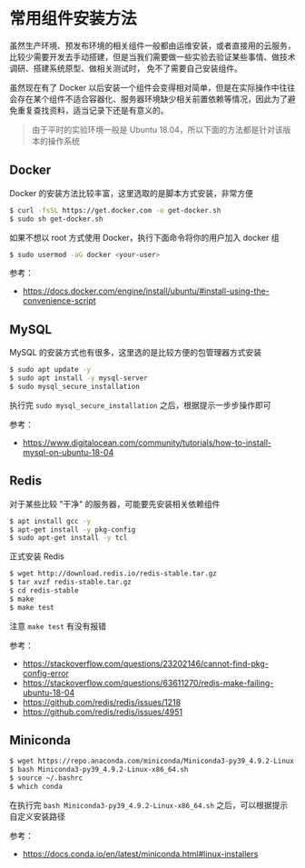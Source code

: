 # 常用组件安装方法

虽然生产环境、预发布环境的相关组件一般都由运维安装，或者直接用的云服务，比较少需要开发去手动搭建，但是当我们需要做一些实验去验证某些事情、做技术调研、搭建系统原型、做相关测试时，
免不了需要自己安装组件。

虽然现在有了 Docker 以后安装一个组件会变得相对简单，但是在实际操作中往往会存在某个组件不适合容器化、服务器环境缺少相关前置依赖等情况，因此为了避免重复查找资料，适当记录下还是有意义的。

> 由于平时的实验环境一般是 Ubuntu 18.04，所以下面的方法都是针对该版本的操作系统

## Docker

Docker 的安装方法比较丰富，这里选取的是脚本方式安装，非常方便

```bash
$ curl -fsSL https://get.docker.com -o get-docker.sh
$ sudo sh get-docker.sh
```

如果不想以 root 方式使用 Docker，执行下面命令将你的用户加入 docker 组

```bash
$ sudo usermod -aG docker <your-user>
```

参考：

- https://docs.docker.com/engine/install/ubuntu/#install-using-the-convenience-script

## MySQL

MySQL 的安装方式也有很多，这里选的是比较方便的包管理器方式安装

```bash
$ sudo apt update -y
$ sudo apt install -y mysql-server
$ sudo mysql_secure_installation
```

执行完 `sudo mysql_secure_installation` 之后，根据提示一步步操作即可

参考：

- https://www.digitalocean.com/community/tutorials/how-to-install-mysql-on-ubuntu-18-04

## Redis

对于某些比较 "干净" 的服务器，可能要先安装相关依赖组件

```bash
$ apt install gcc -y
$ apt-get install -y pkg-config
$ sudo apt-get install -y tcl
```

正式安装 Redis

```bash
$ wget http://download.redis.io/redis-stable.tar.gz
$ tar xvzf redis-stable.tar.gz
$ cd redis-stable
$ make
$ make test
```

注意 `make test` 有没有报错

参考：

- https://stackoverflow.com/questions/23202146/cannot-find-pkg-config-error
- https://stackoverflow.com/questions/63611270/redis-make-failing-ubuntu-18-04
- https://github.com/redis/redis/issues/1218
- https://github.com/redis/redis/issues/4951

## Miniconda

```bash
$ wget https://repo.anaconda.com/miniconda/Miniconda3-py39_4.9.2-Linux-x86_64.sh
$ bash Miniconda3-py39_4.9.2-Linux-x86_64.sh
$ source ~/.bashrc
$ which conda
```

在执行完 `bash Miniconda3-py39_4.9.2-Linux-x86_64.sh` 之后，可以根据提示自定义安装路径

参考：

- https://docs.conda.io/en/latest/miniconda.html#linux-installers